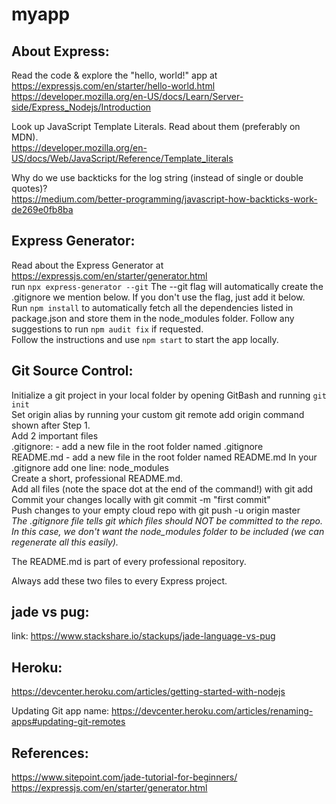 # myapp

## About Express:
Read the code & explore the "hello, world!" app at https://expressjs.com/en/starter/hello-world.html 
https://developer.mozilla.org/en-US/docs/Learn/Server-side/Express_Nodejs/Introduction

Look up JavaScript Template Literals. Read about them (preferably on MDN).  
https://developer.mozilla.org/en-US/docs/Web/JavaScript/Reference/Template_literals

Why do we use backticks for the log string (instead of single or double quotes)?  
https://medium.com/better-programming/javascript-how-backticks-work-de269e0fb8ba

## Express Generator:

Read about the Express Generator at https://expressjs.com/en/starter/generator.html  
run `npx express-generator --git` 
The --git flag will automatically create the .gitignore we mention below. If you don't use the flag, just add it below.  
Run `npm install` to automatically fetch all the dependencies listed in package.json and store them in the node_modules folder.  Follow any suggestions to run `npm audit fix` if requested.   
Follow the instructions and use `npm start` to start the app locally.

## Git Source Control:

Initialize a git project in your local folder by opening GitBash and running `git init`  
Set origin alias by running your custom  git remote add origin <URL> command shown after Step 1.   
Add 2 important files  
.gitignore: - add a new file in the root folder named .gitignore  
README.md - add a new file in the root folder named README.md
In your .gitignore add one line:  node_modules  
Create a short, professional README.md.   
Add all files (note the space dot at the end of the command!) with git add   
Commit your changes locally with git commit -m "first commit"  
Push changes to your empty cloud repo with git push -u origin master  
*The .gitignore file tells git which files should NOT be committed to the repo.  In this case, we don't want the node_modules folder to be included (we can regenerate all this easily).*

The README.md is part of every professional repository.

Always add these two files to every Express project.

## jade vs pug:
link:  https://www.stackshare.io/stackups/jade-language-vs-pug

## Heroku:

https://devcenter.heroku.com/articles/getting-started-with-nodejs  

Updating Git app name:
https://devcenter.heroku.com/articles/renaming-apps#updating-git-remotes

## References:

https://www.sitepoint.com/jade-tutorial-for-beginners/  
https://expressjs.com/en/starter/generator.html  


